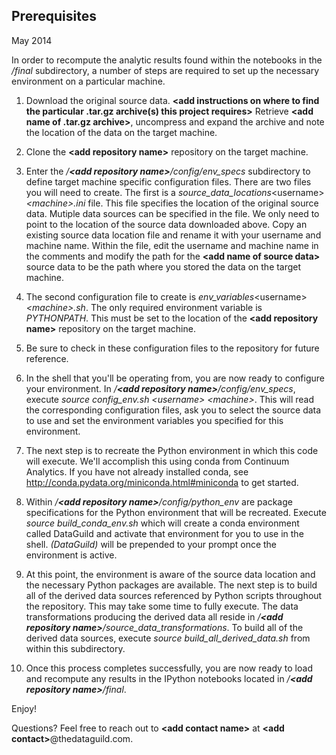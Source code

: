 Prerequisites
-------------

May 2014

In order to recompute the analytic results found within the notebooks in 
the _/final_ subdirectory, a number of steps are required to set up the necessary
environment on a particular machine. 

1. Download the original source data. __\<add instructions on where to find the 
particular .tar.gz archive(s) this project requires\>__ 
Retrieve __\<add name of .tar.gz archive\>__, uncompress and expand the archive and
note the location of the data on the target machine. 

2. Clone the __\<add repository name\>__ repository on the target machine. 

3. Enter the _/__\<add repository name\>__/config/env_specs_ subdirectory to define
target machine specific configuration files. There are two files you will need 
to create. The first is a _source_data_locations_\<username\>_\<machine\>.ini_ file. 
This file specifies the location of the original source data. Mutiple data 
sources can be specified in the file. We only need to point to the location of 
the source data downloaded above. Copy an existing source data location file 
and rename it with your username and machine name. Within the file, edit the 
username and machine name in the comments and modify the path for the __\<add name of 
source data\>__ source data to be the path where you stored the data on the target 
machine. 

4. The second configuration file to create is _env_variables_\<username\>_\<machine\>.sh_.
The only required environment variable is _PYTHONPATH_. This must be set to the
location of the __\<add repository name\>__ repository on the target machine. 

5. Be sure to check in these configuration files to the repository for future 
reference.

6. In the shell that you'll be operating from, you are now ready to configure 
your environment. In _/__\<add repository name\>__/config/env_specs_, execute 
_source config_env.sh \<username\> \<machine\>_. This will read the corresponding 
configuration files, ask you to select the source data to use and set the 
environment variables you specified for this environment. 

7. The next step is to recreate the Python environment in which this code will 
execute. We'll accomplish this using conda from Continuum Analytics. If you 
have not already installed conda, see http://conda.pydata.org/miniconda.html#miniconda
to get started. 

8. Within _/__\<add repository name\>__/config/python_env_ are package specifications for the 
Python environment that will be recreated. Execute _source build_conda_env.sh_ 
which will create a conda environment called DataGuild and activate that 
environment for you to use in the shell. _(DataGuild)_ will be prepended to your 
prompt once the environment is active. 

9. At this point, the environment is aware of the source data location and the
necessary Python packages are available. The next step is to build all of the
derived data sources referenced by Python scripts throughout the repository. This 
may take some time to fully execute. The data transformations producing the 
derived data all reside in _/__\<add repository name\>__/source_data_transformations_. To 
build all of the derived data sources, execute _source build_all_derived_data.sh_ 
from within this subdirectory. 

10. Once this process completes successfully, you are now ready to load and 
recompute any results in the IPython notebooks located in 
_/__\<add repository name\>__/final_.

Enjoy!

Questions? Feel free to reach out to __\<add contact name\>__ at __\<add contact\>__\@thedataguild.com. 
